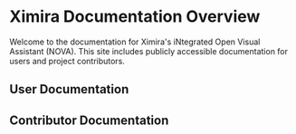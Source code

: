 # Ximira Documentation Overview

Welcome to the documentation for Ximira's iNtegrated Open Visual Assistant (NOVA). This site includes publicly accessible documentation for users and project contributors.

## User Documentation


## Contributor Documentation

